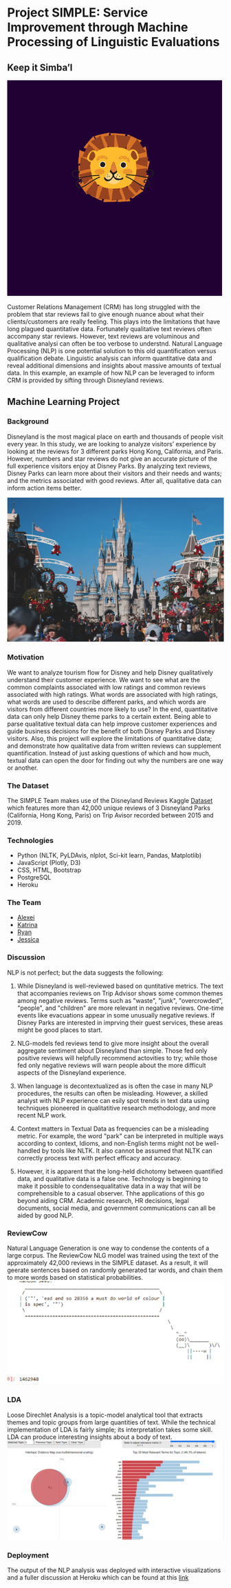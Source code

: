 # Project SIMPLE: Service Improvement through Machine Processing of Linguistic Evaluations
## Keep it Simba’l
![](project_logo.png)

Customer Relations Management (CRM) has long struggled with the problem that star reviews fail to give enough nuance about what their clients/customers are really feeling. This plays into the limitations that have long plagued quantitative data. Fortunately qualitative text reviews often accompany star reviews. However, text reviews are voluminous and qualitative analysi can often be too verbose to understnd. Natural Language Processing (NLP) is one potential solution to this old quantification versus qualification debate. Linguistic analysis can inform quantitative data and reveal additional dimensions and insights about massive amounts of textual data. In this example, an example of how NLP can be leveraged to inform CRM is provided by sifting through Disneyland reviews. 

## Machine Learning Project

### Background
Disneyland is the most magical place on earth and thousands of people visit every year. In this study, we are looking to analyze visitors’ experience by looking at the reviews for 3 different parks Hong Kong, California, and Paris. However, numbers and star reviews do not give an accurate picture of the full experience visitors enjoy at Disney Parks. By analyzing text reviews, Disney Parks can learn more about their visitors and their needs and wants; and the metrics associated with good reviews. After all, qualitative data can inform action items better. 

![](disney_park.png)

### Motivation
We want to analyze tourism flow for Disney and help Disney qualitatively understand their customer experience. We want to see what are the common complaints associated with low ratings and common reviews associated with high ratings. What words are associated with high ratings, what words are used to describe different parks, and which words are visitors from different countries more likely to use?  In the end, quantitative data can only help Disney theme parks to a certain extent. Being able to parse qualitative textual data can help improve customer experiences and guide business decisions for the benefit of both Disney Parks and Disney visitors. 
Also, this project will explore the limitations of quantitative data; and demonstrate how qualitative data from written reviews can supplement quantification. Instead of just asking questions of which and how much, textual data can open the door for finding out why the numbers are one way or another.  

### The Dataset
The SIMPLE Team makes use of the Disneyland Reviews Kaggle [Dataset](https://www.kaggle.com/arushchillar/disneyland-reviews) which features more than 42,000 unique reviews of 3 Disneyland Parks (California, Hong Kong, Paris) on Trip Avisor recorded between 2015 and 2019. 

### Technologies 
* Python (NLTK, PyLDAvis, nlplot, Sci-kit learn, Pandas, Matplotlib)
* JavaScript (Plotly, D3)
* CSS, HTML, Bootstrap
* PostgreSQL
* Heroku

### The Team
* [Alexei](https://github.com/CaliFlowers)
* [Katrina](https://github.com/katrinan029)
* [Ryan](https://github.com/lmfao415)
* [Jessica](https://github.com/jessicaramosmolina)

### Discussion
NLP is not perfect; but the data suggests the following: 

1. While Disneyland is well-reviewed based on quntitative metrics. The text that accompanies reviews on Trip Advisor shows some common themes among negative reviews. 
Terms such as "waste", "junk", "overcrowded", "people", and "children" are more relevant in negative reviews. One-time events like evacuations appear in some unusually negative reviews. If Disney Parks are interested in imprving their guest services, these areas might be good places to start. 

2. NLG-models fed reviews tend to give more insight about the overall aggregate sentiment about Disneyland than simple. Those fed only positive reviews will helpfully recommend actovities to try;  while those fed only negative reviews will warn people about the more difficult aspects of the Disneyland experience. 
3. When language is decontextualized as is often the case in many NLP procedures, the results can often be misleading. However, a skilled analyst with NLP experience can esily spot trends in text data using techniques pioneered in qualitatitive research methodology, and more recent NLP work. 

3. Context matters in Textual Data as frequencies can be a misleading metric. For example, the word "park" can be interpreted in multiple ways according to context, Idioms, and non-English terms might not be well-handled by tools like NLTK. It also cannot be assumed that NLTK can correctly process text with perfect efficacy and accuracy.  

4. However, it is apparent that the long-held dichotomy between quantified data, and qualitative data is a false one. Technology is beginning to make it possible to  condensequalitative data in a way that will be comprehensible to a casual observer. Thhe applications of this go beyond aiding CRM. Academic research, HR decisions, legal documents, social media, and government communications can all be aided by good NLP. 
 
### ReviewCow
Natural Language Generation is one way to condense the contents of a large corpus. The ReviewCow NLG model was trained using the text of the approximately 42,000 reviews in the SIMPLE dataset. As a result, it will geerate sentences based on randomly generated tar words, and chain them to more words based on statistical probabilities. 
![](Images/ReviewCow.png)

### LDA 
Loose Direchlet Analysis is a topic-model analytical tool that extracts themes and topic groups from large quantities of text. While the technical implementation of LDA is fairly simple; its interpretation takes some skill. LDA can produce interesting insights about a body of text. 
![](Images/LDA.png)


### Deployment 
The output of the NLP analysis was deployed with interactive visualizations and a fuller discussion at Heroku which can be found at this [link](https://keep-it-simbal.herokuapp.com/)
